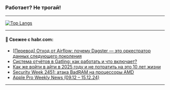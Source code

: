 ### Работает? Не трогай!

---
<!--
#### 🛠️ Technical stack:

![Java](https://img.shields.io/badge/Java-informational?logo=Oracle&style=flat&logoColor=white&color=FF4500)
![Kotlin](https://img.shields.io/badge/Kotlin-informational?logo=Kotlin&style=flat&logoColor=white&color=774D97)
![TS](https://img.shields.io/badge/TypeScript-informational?logo=typeScript&style=flat&logoColor=black&color=017acc)
![Python](https://img.shields.io/badge/Python-informational?logo=Python&style=flat&logoColor=black&color=ffdd54) <br>
![Spring](https://img.shields.io/badge/Spring-informational?logo=Spring&style=flat&logoColor=white&color=6DB33F) 
![SpringBoot](https://img.shields.io/badge/SpringBoot-informational?logo=SpringBoot&style=flat&logoColor=white&color=6DB33F)
![Nest](https://img.shields.io/badge/NestJS-informational?logo=NestJS&style=flat&logoColor=white&color=E0234E) 
![NodeJS](https://img.shields.io/badge/NodeJS-informational?logo=node.js&style=flat&logoColor=white&color=70A760)<br>
![PostgreSQL](https://img.shields.io/badge/PostgreSQL-informational?logo=PostgreSQL&style=flat&logoColor=white&color=DAA520)
![MongoDB](https://img.shields.io/badge/MongoDB-informational?logo=MongoDB&style=flat&logoColor=white&color=870000)
![Apache](https://img.shields.io/badge/Apache-informational?logo=apache&style=flat&logoColor=white&color=f74e28)

___ 
-->

<!--- #### 🛠️ : --->

[![Top Langs](https://github-readme-stats-82jvfl3w3-advtsettinggmailcoms-projects.vercel.app/api/top-langs/?username=zloylis&langs_count=10&hide_title=true&title_color=e6edf3&size_weight=0.5&count_weight=0.5&layout=compact&hide_progress=true&hide_border=true&theme=dracula)](https://github.com/zloylis)

<!---


####  :octocat:&nbsp;&nbsp; Статистика:

![GitHub stats](https://github-readme-stats-u2qms2cxw-advtsettinggmailcoms-projects.vercel.app/api?username=zloylis&show_icons=true&hide_border=true&theme=dracula&title_color=e6edf3&include_all_commits=true&count_private=true&hide_rank=false&hide_title=true&rank_icon=github)
-->
---

#### 💬 Свежее с habr.com:

<!-- BLOG-POST-LIST:START -->
- [[Перевод] Отход от Airflow: почему Dagster — это оркестратор данных следующего поколения](https://habr.com/ru/articles/867132/?utm_source=habrahabr&utm_medium=rss&utm_campaign=867132)
- [Система отчётов в Gatling: как работать и что включает?](https://habr.com/ru/articles/867130/?utm_source=habrahabr&utm_medium=rss&utm_campaign=867130)
- [Как же войти в айти в 2025 году и не потратить на это 10 лет жизни](https://habr.com/ru/articles/867110/?utm_source=habrahabr&utm_medium=rss&utm_campaign=867110)
- [Security Week 2451: атака BadRAM на процессоры AMD](https://habr.com/ru/companies/kaspersky/articles/866860/?utm_source=habrahabr&utm_medium=rss&utm_campaign=866860)
- [Apple Pro Weekly News &lpar;09.12 – 15.12.24&rpar;](https://habr.com/ru/articles/867100/?utm_source=habrahabr&utm_medium=rss&utm_campaign=867100)
<!-- BLOG-POST-LIST:END -->

---
